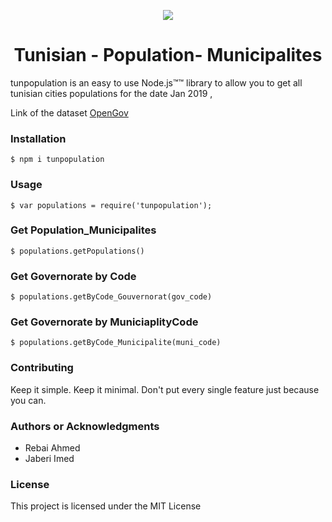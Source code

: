 <p align="center"><img src="https://ih1.redbubble.net/image.573212470.3519/flat,1000x1000,075,f.jpg" /></p>

<h1 align="center"> Tunisian - Population- Municipalites </h1>


<p> tunpopulation is an easy to use Node.js™™ library to allow you to get all tunisian cities populations for the date Jan 2019 , </p>
<p> Link of the dataset <a href="https://www.data4tunisia.org/en/datasets/twzy-dd-lskn-wlmsh-lkl-bldy-tqdyrt-jnfy-2019-1/#resource-c4b7ac62-915f-4beb-98a1-19ecded1c4c2">OpenGov </a>




<h3> Installation </h3>

```shell
$ npm i tunpopulation
```

<h3> Usage</h3>

```shell
$ var populations = require('tunpopulation');
```

<h3> Get Population_Municipalites </h3>

```shell
$ populations.getPopulations()
```


<h3> Get Governorate by Code  </h3>

```shell
$ populations.getByCode_Gouvernorat(gov_code)
```


<h3> Get Governorate by MuniciaplityCode </h3>

```shell
$ populations.getByCode_Municipalite(muni_code)
```



<h3>Contributing</h3>
Keep it simple. Keep it minimal. Don't put every single feature just because you can.

<h3>Authors or Acknowledgments</h3>
<ul>
  <li>Rebai Ahmed</li>
  <li>Jaberi Imed</li>
</ul>

<h3>License</h3>

This project is licensed under the MIT License
